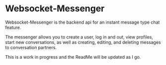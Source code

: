 # Websocket-Messenger
Websocket-Messenger is the backend api for an instant message type chat feature.

The messenger allows you to create a user, log in and out, view profiles, start new conversations, as well as creating, editing, and deleting messages to conversation partners.

This is a work in progress and the ReadMe will be updated as I go.

